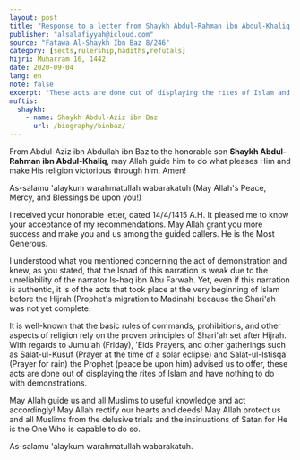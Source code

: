 ```yaml
---
layout: post
title: "Response to a letter from Shaykh Abdul-Rahman ibn Abdul-Khaliq and weak Hadith that support the demonstrations"
publisher: "alsalafiyyah@icloud.com"
source: "Fatawa Al-Shaykh Ibn Baz 8/246"
category: [sects,rulership,hadiths,refutals]
hijri: Muharram 16, 1442
date: 2020-09-04
lang: en
note: false
excerpt: "These acts are done out of displaying the rites of Islam and have nothing to do with demonstrations."
muftis:
  shaykh: 
    - name: Shaykh Abdul-Aziz ibn Baz
      url: /biography/binbaz/
---
```


From Abdul-Aziz ibn Abdullah ibn Baz to the honorable son **Shaykh Abdul-Rahman ibn Abdul-Khaliq**, may Allah guide him to do what pleases Him and make His religion victorious through him. Amen!

As-salamu 'alaykum warahmatullah wabarakatuh (May Allah's Peace, Mercy, and Blessings be upon you!)

I received your honorable letter, dated 14/4/1415 A.H. It pleased me to know your acceptance of my recommendations. May Allah grant you more success and make you and us among the guided callers. He is the Most Generous.

I understood what you mentioned concerning the act of demonstration and knew, as you stated, that the Isnad of this narration is weak due to the unreliability of the narrator Is-haq ibn Abu Farwah. Yet, even if this narration is authentic, it is of the acts that took place at the very beginning of Islam before the Hijrah (Prophet's migration to Madinah) because the Shari'ah was not yet complete.

It is well-known that the basic rules of commands, prohibitions, and other aspects of religion rely on the proven principles of Shari'ah set after Hijrah. With regards to Jumu'ah (Friday), 'Eids Prayers, and other gatherings such as Salat-ul-Kusuf (Prayer at the time of a solar eclipse) and Salat-ul-Istisqa' (Prayer for rain) the Prophet (peace be upon him) advised us to offer, these acts are done out of displaying the rites of Islam and have nothing to do with demonstrations.

May Allah guide us and all Muslims to useful knowledge and act accordingly! May Allah rectify our hearts and deeds! May Allah protect us and all Muslims from the delusive trials and the insinuations of Satan for He is the One Who is capable to do so. 

As-salamu 'alaykum warahmatullah wabarakatuh.
